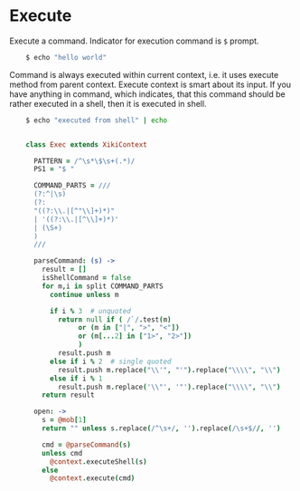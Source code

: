Execute
=======

Execute a command.  Indicator for
execution command is ``$`` prompt.

```sh
    $ echo "hello world"
```

Command is always executed within current
context, i.e. it uses execute method
from parent context.  Execute context is
smart about its input.  If you have
anything in command, which indicates, that
this command should be rather executed in
a shell, then it is executed in shell.

```sh
    $ echo "executed from shell" | echo
```

```coffee

    class Exec extends XikiContext

      PATTERN = /^\s*\$\s+(.*)/
      PS1 = "$ "

      COMMAND_PARTS = ///
      (?:^|\s)
      (?:
      "((?:\\.|[^"\\]+)*)"
      | '((?:\\.|[^\\]+)*)'
      | (\S+)
      )
      ///

      parseCommand: (s) ->
        result = []
        isShellCommand = false
        for m,i in split COMMAND_PARTS
          continue unless m

          if i % 3  # unquoted
            return null if ( /`/.test(m)
                 or (m in ["|", ">", "<"])
                 or (m[...2] in ["1>", "2>"])
                 )
            result.push m
          else if i % 2  # single quoted
            result.push m.replace("\\'", "'").replace("\\\\", "\\")
          else if i % 1
            result.push m.replace('\\"', '"').replace("\\\\", "\\")
        return result

      open: ->
        s = @mob[1]
        return "" unless s.replace(/^\s+/, '').replace(/\s+$//, '')

        cmd = @parseCommand(s)
        unless cmd
          @context.executeShell(s)
        else
          @context.execute(cmd)

```
